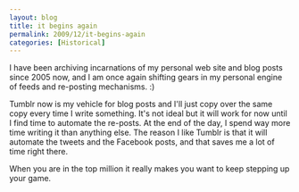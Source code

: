 ```yaml
---
layout: blog
title: it begins again
permalink: 2009/12/it-begins-again
categories: [Historical]
---
```


<p>I have been archiving incarnations of my personal web site and blog posts since 2005 now, and I am once again shifting gears in my personal engine of feeds and re-posting mechanisms. :)</p>
<p>Tumblr now is my vehicle for blog posts and I'll just copy over the same copy every time I write something. It's not ideal but it will work for now until I find time to automate the re-posts. At the end of the day, I spend way more time writing it than anything else. The reason I like Tumblr is that it will automate the tweets and the Facebook posts, and that saves me a lot of time right there.</p>
<p>When you are in the top million it really makes you want to keep stepping up your game.</p>
